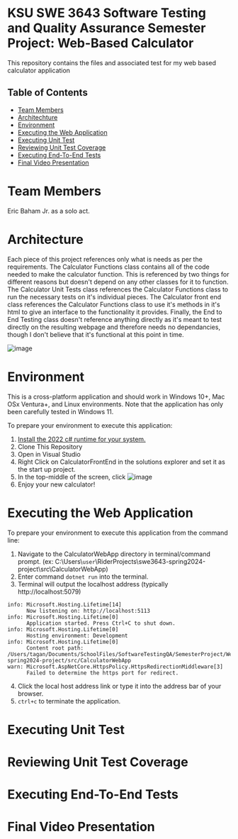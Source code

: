 # KSU SWE 3643 Software Testing and Quality Assurance Semester Project: Web-Based Calculator
This repository contains the files and associated test for my web based calculator application

## Table of Contents
- [Team Members](#team-members )
- [Architechture](#architecture)
- [Environment](#environment)
- [Executing the Web Application](#executing-the-web-application )
- [Executing Unit Test](#executing-unit-test )
- [Reviewing Unit Test Coverage](#reviewing-unit-test-coverage )
- [Executing End-To-End Tests](#executing-end-to-end-tests )
- [Final Video Presentation ](#final-video-presentation )

# Team Members
Eric Baham Jr. as a solo act.

# Architecture
Each piece of this project references only what is needs as per the requirements. The Calculator Functions class contains all of the code needed to make the calculator function. This is referenced by two things for different reasons but doesn't depend on any other classes for it to function. The Calculator Unit Tests class references the Calculator Functions class to run the necessary tests on it's individual pieces. The Calculator front end class references the Calculator Functions class to use it's methods in it's html to give an interface to the functionality it provides. Finally, the End to End Testing class doesn't reference anything directly as it's meant to test directly on the resulting webpage and therefore needs no dependancies, though I don't believe that it's functional at this point in time.

![image](https://github.com/EBahamJr/SWEFinalProject/assets/40864286/97f09eab-c548-4eb1-b5c6-8eeb6eceb660)


# Environment
This is a cross-platform application and should work in Windows 10+, Mac OSx Ventura+, and Linux environments. Note that the application has only been carefully tested in Windows 11.

To prepare your environment to execute this application:
 1. [Install the 2022 c# runtime for your system.](https://visualstudio.microsoft.com/downloads/)
 2. Clone This Repository
 3. Open in Visual Studio
 4. Right Click on CalculatorFrontEnd in the solutions explorer and set it as the start up project.
 5. In the top-middle of the screen, click ![image](https://github.com/EBahamJr/SWEFinalProject/assets/40864286/eb18b86f-717d-4fb6-8a24-f9aa0fe9733d)
 6. Enjoy your new calculator!

# Executing the Web Application
To prepare your environment to execute this application from the command line:
 1. Navigate to the CalculatorWebApp directory in terminal/command prompt. (ex: C:\Users\\`user`\\RiderProjects\swe3643-spring2024-project\src\CalculatorWebApp)
 2. Enter command `dotnet run` into the terminal.
 3. Terminal will output the localhost address (typically http://localhost:5079)
```
info: Microsoft.Hosting.Lifetime[14]
      Now listening on: http://localhost:5113
info: Microsoft.Hosting.Lifetime[0]
      Application started. Press Ctrl+C to shut down.
info: Microsoft.Hosting.Lifetime[0]
      Hosting environment: Development
info: Microsoft.Hosting.Lifetime[0]
      Content root path: /Users/tagan/Documents/SchoolFiles/SoftwareTestingQA/SemesterProject/WebApp/swe3643-spring2024-project/src/CalculatorWebApp
warn: Microsoft.AspNetCore.HttpsPolicy.HttpsRedirectionMiddleware[3]
      Failed to determine the https port for redirect.
```
 4. Click the local host address link or type it into the address bar of your browser.
 5. `ctrl+c` to terminate the application.
# Executing Unit Test
# Reviewing Unit Test Coverage
# Executing End-To-End Tests
# Final Video Presentation
